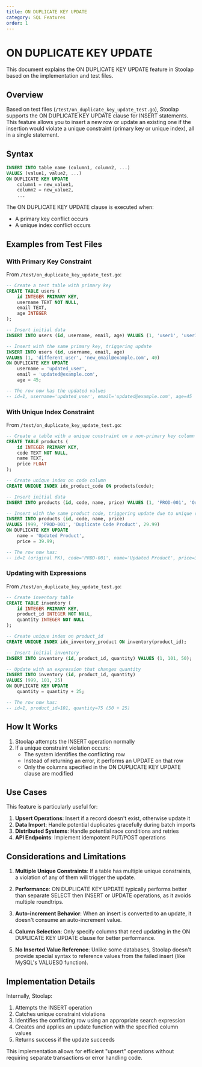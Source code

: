 ```yaml
---
title: ON DUPLICATE KEY UPDATE
category: SQL Features
order: 1
---
```


# ON DUPLICATE KEY UPDATE

This document explains the ON DUPLICATE KEY UPDATE feature in Stoolap based on the implementation and test files.

## Overview

Based on test files (`/test/on_duplicate_key_update_test.go`), Stoolap supports the ON DUPLICATE KEY UPDATE clause for INSERT statements. This feature allows you to insert a new row or update an existing one if the insertion would violate a unique constraint (primary key or unique index), all in a single statement.

## Syntax

```sql
INSERT INTO table_name (column1, column2, ...)
VALUES (value1, value2, ...)
ON DUPLICATE KEY UPDATE
    column1 = new_value1,
    column2 = new_value2,
    ...
```

The ON DUPLICATE KEY UPDATE clause is executed when:
- A primary key conflict occurs
- A unique index conflict occurs

## Examples from Test Files

### With Primary Key Constraint

From `/test/on_duplicate_key_update_test.go`:

```sql
-- Create a test table with primary key
CREATE TABLE users (
    id INTEGER PRIMARY KEY,
    username TEXT NOT NULL,
    email TEXT,
    age INTEGER
);

-- Insert initial data
INSERT INTO users (id, username, email, age) VALUES (1, 'user1', 'user1@example.com', 30);

-- Insert with the same primary key, triggering update
INSERT INTO users (id, username, email, age) 
VALUES (1, 'different_user', 'new_email@example.com', 40)
ON DUPLICATE KEY UPDATE 
    username = 'updated_user',
    email = 'updated@example.com', 
    age = 45;

-- The row now has the updated values
-- id=1, username='updated_user', email='updated@example.com', age=45
```

### With Unique Index Constraint

From `/test/on_duplicate_key_update_test.go`:

```sql
-- Create a table with a unique constraint on a non-primary key column
CREATE TABLE products (
    id INTEGER PRIMARY KEY,
    code TEXT NOT NULL,
    name TEXT,
    price FLOAT
);

-- Create unique index on code column
CREATE UNIQUE INDEX idx_product_code ON products(code);

-- Insert initial data
INSERT INTO products (id, code, name, price) VALUES (1, 'PROD-001', 'Original Product', 19.99);

-- Insert with the same product code, triggering update due to unique constraint
INSERT INTO products (id, code, name, price)
VALUES (999, 'PROD-001', 'Duplicate Code Product', 29.99)
ON DUPLICATE KEY UPDATE
    name = 'Updated Product',
    price = 39.99;

-- The row now has:
-- id=1 (original PK), code='PROD-001', name='Updated Product', price=39.99
```

### Updating with Expressions

From `/test/on_duplicate_key_update_test.go`:

```sql
-- Create inventory table
CREATE TABLE inventory (
    id INTEGER PRIMARY KEY,
    product_id INTEGER NOT NULL,
    quantity INTEGER NOT NULL
);

-- Create unique index on product_id
CREATE UNIQUE INDEX idx_inventory_product ON inventory(product_id);

-- Insert initial inventory
INSERT INTO inventory (id, product_id, quantity) VALUES (1, 101, 50);

-- Update with an expression that changes quantity
INSERT INTO inventory (id, product_id, quantity)
VALUES (999, 101, 25)
ON DUPLICATE KEY UPDATE
    quantity = quantity + 25;

-- The row now has:
-- id=1, product_id=101, quantity=75 (50 + 25)
```

## How It Works

1. Stoolap attempts the INSERT operation normally
2. If a unique constraint violation occurs:
   - The system identifies the conflicting row
   - Instead of returning an error, it performs an UPDATE on that row
   - Only the columns specified in the ON DUPLICATE KEY UPDATE clause are modified

## Use Cases

This feature is particularly useful for:

1. **Upsert Operations**: Insert if a record doesn't exist, otherwise update it
2. **Data Import**: Handle potential duplicates gracefully during batch imports
3. **Distributed Systems**: Handle potential race conditions and retries
4. **API Endpoints**: Implement idempotent PUT/POST operations

## Considerations and Limitations

1. **Multiple Unique Constraints**: If a table has multiple unique constraints, a violation of any of them will trigger the update.

2. **Performance**: ON DUPLICATE KEY UPDATE typically performs better than separate SELECT then INSERT or UPDATE operations, as it avoids multiple roundtrips.

3. **Auto-increment Behavior**: When an insert is converted to an update, it doesn't consume an auto-increment value.

4. **Column Selection**: Only specify columns that need updating in the ON DUPLICATE KEY UPDATE clause for better performance.

5. **No Inserted Value Reference**: Unlike some databases, Stoolap doesn't provide special syntax to reference values from the failed insert (like MySQL's VALUES() function).

## Implementation Details

Internally, Stoolap:

1. Attempts the INSERT operation
2. Catches unique constraint violations
3. Identifies the conflicting row using an appropriate search expression
4. Creates and applies an update function with the specified column values
5. Returns success if the update succeeds

This implementation allows for efficient "upsert" operations without requiring separate transactions or error handling code.
